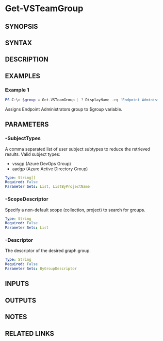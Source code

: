 <!-- #include "./common/header.md" -->

# Get-VSTeamGroup

## SYNOPSIS

<!-- #include "./synopsis/Get-VSTeamGroup.md" -->

## SYNTAX

## DESCRIPTION

<!-- #include "./synopsis/Get-VSTeamGroup.md" -->

## EXAMPLES

### Example 1

```powershell
PS C:\> $group = Get-VSTeamGroup | ? DisplayName -eq 'Endpoint Administrators'
```

Assigns Endpoint Administrators group to $group variable.

## PARAMETERS

<!-- #include "./params/projectName.md" -->

### -SubjectTypes

A comma separated list of user subject subtypes to reduce the retrieved results.
Valid subject types:

- vssgp (Azure DevOps Group)
- aadgp (Azure Active Directory Group)

```yaml
Type: String[]
Required: False
Parameter Sets: List, ListByProjectName
```

### -ScopeDescriptor

Specify a non-default scope (collection, project) to search for groups.

```yaml
Type: String
Required: False
Parameter Sets: List
```

### -Descriptor

The descriptor of the desired graph group.

```yaml
Type: String
Required: False
Parameter Sets: ByGroupDescriptor
```

## INPUTS

## OUTPUTS

## NOTES

<!-- #include "./common/prerequisites.md" -->

## RELATED LINKS

<!-- #include "./common/related.md" -->
